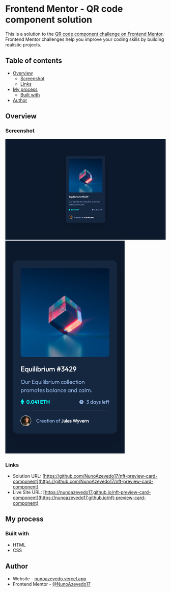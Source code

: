 # Frontend Mentor - QR code component solution

This is a solution to the [QR code component challenge on Frontend Mentor](https://www.frontendmentor.io/challenges/qr-code-component-iux_sIO_H). Frontend Mentor challenges help you improve your coding skills by building realistic projects.

## Table of contents

- [Overview](#overview)
  - [Screenshot](#screenshot)
  - [Links](#links)
- [My process](#my-process)
  - [Built with](#built-with)
- [Author](#author)

## Overview

### Screenshot

![Desktop](./screenshots/desktop.png)
![Mobile](./screenshots/mobile.png)

### Links

- Solution URL: [https://github.com/NunoAzevedo17/nft-preview-card-component](https://github.com/NunoAzevedo17/nft-preview-card-component)
- Live Site URL: [https://nunoazevedo17.github.io/nft-preview-card-component](https://nunoazevedo17.github.io/nft-preview-card-component)

## My process

### Built with

- HTML
- CSS

## Author

- Website - [nunoazevedo.vercel.app](https://nunoazevedo.vercel.app)
- Frontend Mentor - [@NunoAzevedo17](https://www.frontendmentor.io/profile/NunoAzevedo17)
